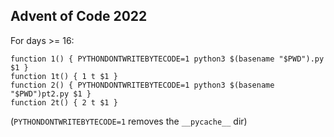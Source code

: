 ## Advent of Code 2022

For days >= 16:
```
function 1() { PYTHONDONTWRITEBYTECODE=1 python3 $(basename "$PWD").py $1 }
function 1t() { 1 t $1 }
function 2() { PYTHONDONTWRITEBYTECODE=1 python3 $(basename "$PWD")pt2.py $1 }
function 2t() { 2 t $1 }
```

(`PYTHONDONTWRITEBYTECODE=1` removes the `__pycache__` dir)
